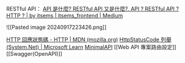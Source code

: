 RESTful API：
[API 是什麼? RESTful API 又是什麼?. API ? RESTful API ? HTTP ? | by itsems | itsems_frontend | Medium](https://medium.com/itsems-frontend/api-%E6%98%AF%E4%BB%80%E9%BA%BC-restful-api-%E5%8F%88%E6%98%AF%E4%BB%80%E9%BA%BC-a001a85ab638)

![[Pasted image 20240917223426.png]]

[HTTP 回應狀態碼 - HTTP | MDN (mozilla.org)](https://developer.mozilla.org/zh-TW/docs/Web/HTTP/Status)
[HttpStatusCode 列舉 (System.Net) | Microsoft Learn](https://learn.microsoft.com/zh-tw/dotnet/api/system.net.httpstatuscode?view=net-5.0)
[MinimalAPI](https://learn.microsoft.com/zh-tw/aspnet/core/fundamentals/minimal-apis/overview?view=aspnetcore-8.0)
[[Web API 專案路由設定]]
[[Swagger(OpenAPI)]]